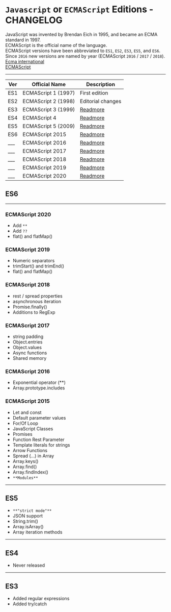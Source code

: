 # `Javascript` or `ECMAScript` Editions - CHANGELOG

JavaScript was invented by Brendan Eich in 1995, and became an ECMA standard in 1997.  
ECMAScript is the official name of the language.  
ECMAScript versions have been abbreviated to `ES1`, `ES2`, `ES3`, `ES5`, and `ES6`.  
Since `2016` new versions are named by year (ECMAScript `2016` / `2017` / `2018`).  
[Ecma international](https://github.com/tc39)  
[ECMAScript](https://en.wikipedia.org/wiki/ECMAScript)  

---

| Ver | Official Name | Description |
| --- | ------------------- | ---- |
| ES1 | ECMAScript 1 (1997) | First edition |
| ES2 | ECMAScript 2 (1998) | Editorial changes |
| ES3 | ECMAScript 3 (1999) | [Readmore](#ES3) |
| ES4 | ECMAScript 4        | [Readmore](#ES4) |
| ES5 | ECMAScript 5 (2009) | [Readmore](#ES5) |
| ES6 | ECMAScript 2015     | [Readmore](#ES6) |
| ___ | ECMAScript 2016     | [Readmore](#ECMAScript-2016) |
| ___ | ECMAScript 2017     | [Readmore](#ECMAScript-2017) |
| ___ | ECMAScript 2018     | [Readmore](#ECMAScript-2018) |
| ___ | ECMAScript 2019     | [Readmore](#ECMAScript-2019) |
| ___ | ECMAScript 2020     | [Readmore](#ECMAScript-2020) |

## ES6

---

### ECMAScript 2020

- Add `**`
- Add `??`
- flat() and flatMap()

### ECMAScript 2019

- Numeric separators
- trimStart() and trimEnd()
- flat() and flatMap()

### ECMAScript 2018

- rest / spread properties
- asynchronous iteration
- Promise.finally()
- Additions to RegExp

### ECMAScript 2017

- string padding
- Object.entries
- Object.values
- Async functions
- Shared memory

### ECMAScript 2016

- Exponential operator (**)
- Array.prototype.includes

### ECMAScript 2015

- Let and const
- Default parameter values
- For/Of Loop
- JavaScript Classes
- Promises
- Function Rest Parameter
- Template literals for strings
- Arrow Functions
- Spread (...) in Array
- Array.keys()
- Array.find()
- Array.findIndex()
- `**Modules**`

---

## ES5

- `**"strict mode"**`
- JSON support
- String.trim()
- Array.isArray()
- Array iteration methods

---

## ES4

- Never released

---

## ES3

- Added regular expressions
- Added try/catch
